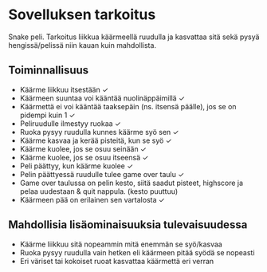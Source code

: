 # Sovelluksen tarkoitus
Snake peli. Tarkoitus liikkua käärmeellä ruudulla ja kasvattaa sitä sekä pysyä hengissä/pelissä niin kauan kuin mahdollista.
## Toiminnallisuus
- Käärme liikkuu itsestään ✓
- Käärmeen suuntaa voi kääntää nuolinäppäimillä ✓
- Käärmettä ei voi kääntää taaksepäin (ns. itsensä päälle), jos se on pidempi kuin 1 ✓
- Peliruudulle ilmestyy ruokaa ✓
- Ruoka pysyy ruudulla kunnes käärme syö sen ✓
- Käärme kasvaa ja kerää pisteitä, kun se syö ✓
- Käärme kuolee, jos se osuu seinään ✓
- Käärme kuolee, jos se osuu itseensä ✓
- Peli päättyy, kun käärme kuolee ✓
- Pelin päättyessä ruudulle tulee game over taulu ✓
- Game over taulussa on pelin kesto, siitä saadut pisteet, highscore ja pelaa uudestaan & quit nappula. (kesto puuttuu)
- Käärmeen pää on erilainen sen vartalosta ✓

## Mahdollisia lisäominaisuuksia tulevaisuudessa
- Käärme liikkuu sitä nopeammin mitä enemmän se syö/kasvaa
- Ruoka pysyy ruudulla vain hetken eli käärmeen pitää syödä se nopeasti
- Eri väriset tai kokoiset ruoat kasvattaa käärmettä eri verran
